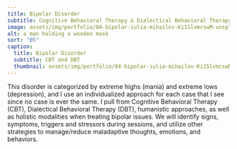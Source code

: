 ```yaml
---
title: Bipolar Disorder
subtitle: Cognitive Behavioral Therapy & Dialectical Behavioral Therapy.
image: assets/img/portfolio/04-bipolar-iulia-mihailov-Ki1SlvmcswM-unsplash.jpg
alt: a man holding a wooden mask
sort: "05"
caption:
  title: Bipolar Disorder
  subtitle: CBT and DBT
  thumbnail: assets/img/portfolio/04-bipolar-iulia-mihailov-Ki1SlvmcswM-unsplash-thumbnail.jpg
---
```

This disorder is categorized by extreme highs (mania) and extreme lows (depression), and I use an individualized approach for each case that I see since no case is ever the same.  I pull from Cognitive Behavioral Therapy (CBT), Dialectical Behavioral Therapy (DBT), humanistic approaches, as well as holistic modalities when treating bipolar issues.  We will identify signs, symptoms, triggers and stressors during sessions, and utilize other strategies to manage/reduce maladaptive thoughts, emotions, and behaviors.
